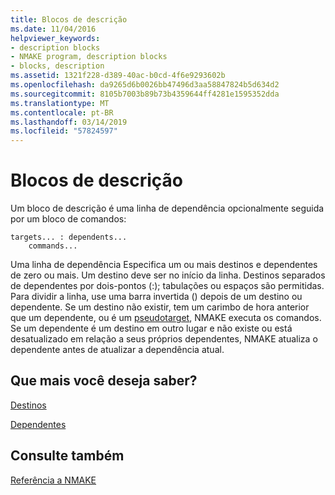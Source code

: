 ```yaml
---
title: Blocos de descrição
ms.date: 11/04/2016
helpviewer_keywords:
- description blocks
- NMAKE program, description blocks
- blocks, description
ms.assetid: 1321f228-d389-40ac-b0cd-4f6e9293602b
ms.openlocfilehash: da9265d6b0026bb47496d3aa58847824b5d634d2
ms.sourcegitcommit: 8105b7003b89b73b4359644ff4281e1595352dda
ms.translationtype: MT
ms.contentlocale: pt-BR
ms.lasthandoff: 03/14/2019
ms.locfileid: "57824597"
---
```

# <a name="description-blocks"></a>Blocos de descrição

Um bloco de descrição é uma linha de dependência opcionalmente seguida por um bloco de comandos:

```
targets... : dependents...
    commands...
```

Uma linha de dependência Especifica um ou mais destinos e dependentes de zero ou mais. Um destino deve ser no início da linha. Destinos separados de dependentes por dois-pontos (:); tabulações ou espaços são permitidas. Para dividir a linha, use uma barra invertida (\) depois de um destino ou dependente. Se um destino não existir, tem um carimbo de hora anterior que um dependente, ou é um [pseudotarget](pseudotargets.md), NMAKE executa os comandos. Se um dependente é um destino em outro lugar e não existe ou está desatualizado em relação a seus próprios dependentes, NMAKE atualiza o dependente antes de atualizar a dependência atual.

## <a name="what-do-you-want-to-know-more-about"></a>Que mais você deseja saber?

[Destinos](targets.md)

[Dependentes](dependents.md)

## <a name="see-also"></a>Consulte também

[Referência a NMAKE](nmake-reference.md)
